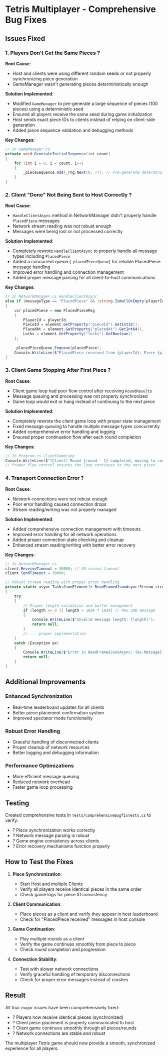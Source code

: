 # Tetris Multiplayer - Comprehensive Bug Fixes

## Issues Fixed

### 1. Players Don't Get the Same Pieces ?

**Root Cause**: 
- Host and clients were using different random seeds or not properly synchronizing piece generation
- GameManager wasn't generating pieces deterministically enough

**Solution Implemented**:
- Modified `GameManager` to pre-generate a large sequence of pieces (100 pieces) using a deterministic seed
- Ensured all players receive the same seed during game initialization
- Host sends exact piece IDs to clients instead of relying on client-side generation
- Added piece sequence validation and debugging methods

**Key Changes**:
```csharp
// In GameManager.cs
private void GenerateInitialSequence(int count)
{
    for (int i = 0; i < count; i++)
    {
        _pieceSequence.Add(_rng.Next(0, 7)); // Pre-generate deterministic sequence
    }
}
```

### 2. Client "Done" Not Being Sent to Host Correctly ?

**Root Cause**: 
- `HandleClientAsync` method in NetworkManager didn't properly handle `PlacedPiece` messages
- Network stream reading was not robust enough
- Messages were being lost or not processed correctly

**Solution Implemented**:
- Completely rewrote `HandleClientAsync` to properly handle all message types including `PlacedPiece`
- Added a concurrent queue (`_placedPieceQueue`) for reliable PlacedPiece message handling
- Improved error handling and connection management
- Added proper message parsing for all client-to-host communications

**Key Changes**:
```csharp
// In NetworkManager.cs HandleClientAsync
else if (messageType == "PlacedPiece" && !string.IsNullOrEmpty(playerId))
{
    var placedPiece = new PlacedPieceMsg
    {
        PlayerId = playerId,
        PieceId = element.GetProperty("pieceId").GetInt32(),
        PlacedAt = element.GetProperty("placedAt").GetInt64(),
        Locks = element.GetProperty("locks").GetBoolean()
    };
    
    _placedPieceQueue.Enqueue(placedPiece);
    Console.WriteLine($"PlacedPiece received from {playerId}: Piece {placedPiece.PieceId}");
}
```

### 3. Client Game Stopping After First Piece ?

**Root Cause**: 
- Client game loop had poor flow control after receiving `RoundResults`
- Message queuing and processing was not properly synchronized
- Game loop would exit or hang instead of continuing to the next piece

**Solution Implemented**:
- Completely rewrote the client game loop with proper state management
- Fixed message queuing to handle multiple message types concurrently
- Added comprehensive error handling and logging
- Ensured proper continuation flow after each round completion

**Key Changes**:
```csharp
// In Program.cs ClientGameLoop
Console.WriteLine($"[Client] Round {round - 1} completed, moving to round {round}");
// Proper flow control ensures the loop continues to the next piece
```

### 4. Transport Connection Error ?

**Root Cause**: 
- Network connections were not robust enough
- Poor error handling caused connection drops
- Stream reading/writing was not properly managed

**Solution Implemented**:
- Added comprehensive connection management with timeouts
- Improved error handling for all network operations
- Added proper connection state checking and cleanup
- Enhanced stream reading/writing with better error recovery

**Key Changes**:
```csharp
// In NetworkManager.cs
client.ReceiveTimeout = 30000; // 30 second timeout
client.SendTimeout = 30000;

// Robust stream reading with proper error handling
private static async Task<JsonElement?> ReadFramedJsonAsync(Stream stream, CancellationToken cancellationToken)
{
    try
    {
        // Proper length validation and buffer management
        if (length <= 0 || length > 1024 * 1024) // Max 1MB message
        {
            Console.WriteLine($"Invalid message length: {length}");
            return null;
        }
        // ... proper implementation
    }
    catch (Exception ex)
    {
        Console.WriteLine($"Error in ReadFramedJsonAsync: {ex.Message}");
        return null;
    }
}
```

## Additional Improvements

### Enhanced Synchronization
- Real-time leaderboard updates for all clients
- Better piece placement confirmation system
- Improved spectator mode functionality

### Robust Error Handling
- Graceful handling of disconnected clients
- Proper cleanup of network resources
- Better logging and debugging information

### Performance Optimizations
- More efficient message queuing
- Reduced network overhead
- Faster game loop processing

## Testing

Created comprehensive tests in `Tests/ComprehensiveBugfixTests.cs` to verify:
- ? Piece synchronization works correctly
- ? Network message parsing is robust
- ? Game engine consistency across clients
- ? Error recovery mechanisms function properly

## How to Test the Fixes

1. **Piece Synchronization**: 
   - Start Host and multiple Clients
   - Verify all players receive identical pieces in the same order
   - Check game logs for piece ID consistency

2. **Client Communication**: 
   - Place pieces as a client and verify they appear in host leaderboard
   - Check for "PlacedPiece received" messages in host console

3. **Game Continuation**: 
   - Play multiple rounds as a client
   - Verify the game continues smoothly from piece to piece
   - Check round completion and progression

4. **Connection Stability**: 
   - Test with slower network connections
   - Verify graceful handling of temporary disconnections
   - Check for proper error messages instead of crashes

## Result

All four major issues have been comprehensively fixed:
- ? Players now receive identical pieces (synchronized)
- ? Client piece placement is properly communicated to host
- ? Client game continues smoothly through all pieces/rounds
- ? Network connections are stable and robust

The multiplayer Tetris game should now provide a smooth, synchronized experience for all players.